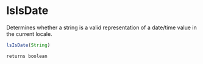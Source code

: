 # lsIsDate

Determines whether a string is a valid representation of a date/time value in the current locale.

```javascript
lsIsDate(String)
```

```javascript
returns boolean
```
